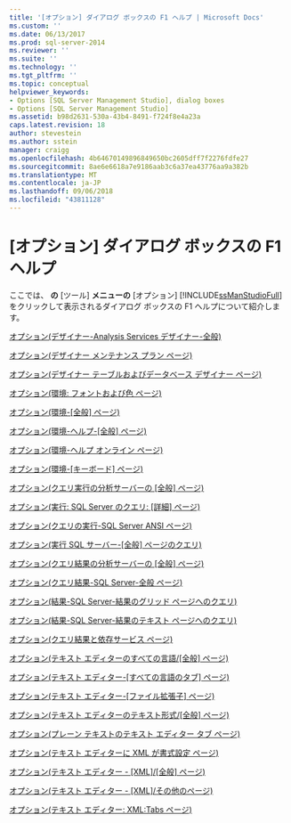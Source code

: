 ```yaml
---
title: '[オプション] ダイアログ ボックスの F1 ヘルプ | Microsoft Docs'
ms.custom: ''
ms.date: 06/13/2017
ms.prod: sql-server-2014
ms.reviewer: ''
ms.suite: ''
ms.technology: ''
ms.tgt_pltfrm: ''
ms.topic: conceptual
helpviewer_keywords:
- Options [SQL Server Management Studio], dialog boxes
- Options [SQL Server Management Studio]
ms.assetid: b98d2631-530a-43b4-8491-f724f8e4a23a
caps.latest.revision: 18
author: stevestein
ms.author: sstein
manager: craigg
ms.openlocfilehash: 4b64670149896849650bc2605dff7f2276fdfe27
ms.sourcegitcommit: 8ae6e6618a7e9186aab3c6a37ea43776aa9a382b
ms.translationtype: MT
ms.contentlocale: ja-JP
ms.lasthandoff: 09/06/2018
ms.locfileid: "43811128"
---
```

# <a name="options-dialog-boxes-f1-help"></a>[オプション] ダイアログ ボックスの F1 ヘルプ
  ここでは、 **の** [ツール] **メニューの** [オプション] [!INCLUDE[ssManStudioFull](../../includes/ssmanstudiofull-md.md)]をクリックして表示されるダイアログ ボックスの F1 ヘルプについて紹介します。  
  
 [オプション&#40;デザイナー-Analysis Services デザイナー-全般&#41;](options-designers-analysis-services-designers-general.md)  
  
 [オプション&#40;デザイナー メンテナンス プラン ページ&#41;](options-designers-maintenance-plans-page.md)  
  
 [オプション&#40;デザイナー テーブルおよびデータベース デザイナー ページ&#41;](options-designers-table-and-database-designers-page.md)  
  
 [オプション&#40;環境: フォントおよび色 ページ&#41;](options-environment-fonts-and-colors-page.md)  
  
 [オプション&#40;環境-[全般] ページ&#41;](../../integration-services/general-page-of-integration-services-designers-options.md)  
  
 [オプション&#40;環境-ヘルプ-[全般] ページ&#41;](options-environment-help-general-page.md)  
  
 [オプション&#40;環境-ヘルプ オンライン ページ&#41;](options-environment-help-online-page.md)  
  
 [オプション&#40;環境-[キーボード] ページ&#41;](options-environment-keyboard-page.md)  
  
 [オプション&#40;クエリ実行の分析サーバーの [全般] ページ&#41;](../../database-engine/options-query-execution-analysis-server-general-page.md)  
  
 [オプション&#40;実行: SQL Server のクエリ: [詳細] ページ&#41;](../../database-engine/options-query-execution-sql-server-advanced-page.md)  
  
 [オプション&#40;クエリの実行-SQL Server ANSI ページ&#41;](../../database-engine/options-query-execution-sql-server-ansi-page.md)  
  
 [オプション&#40;実行 SQL サーバー-[全般] ページのクエリ&#41;](../../database-engine/options-query-execution-sql-server-general-page.md)  
  
 [オプション&#40;クエリ結果の分析サーバーの [全般] ページ&#41;](../../database-engine/options-query-results-analysis-server-general-page.md)  
  
 [オプション&#40;クエリ結果-SQL Server-全般 ページ&#41;](../../database-engine/options-query-results-sql-server-general-page.md)  
  
 [オプション&#40;結果-SQL Server-結果のグリッド ページへのクエリ&#41;](../../database-engine/options-query-results-sql-server-results-to-grid-page.md)  
  
 [オプション&#40;結果-SQL Server-結果のテキスト ページへのクエリ&#41;](../../database-engine/options-query-results-sql-server-results-to-text-page.md)  
  
 [オプション&#40;クエリ結果と依存サービス ページ&#41;](../../database-engine/options-query-results-and-dependency-services-page.md)  
  
 [オプション&#40;テキスト エディターのすべての言語/[全般] ページ&#41;](../../database-engine/options-text-editor-all-languages-general-page.md)  
  
 [オプション&#40;テキスト エディター-[すべての言語のタブ] ページ&#41;](../../database-engine/options-text-editor-all-languages-tabs-page.md)  
  
 [オプション&#40;テキスト エディター-[ファイル拡張子] ページ&#41;](../../database-engine/options-text-editor-file-extension-page.md)  
  
 [オプション&#40;テキスト エディターのテキスト形式/[全般] ページ&#41;](../../database-engine/options-text-editor-plain-text-general-page.md)  
  
 [オプション&#40;プレーン テキストのテキスト エディター タブ ページ&#41;](../../database-engine/options-text-editor-plain-text-tabs-page.md)  
  
 [オプション&#40;テキスト エディターに XML が書式設定 ページ&#41;](../../database-engine/options-text-editor-xml-formatting-page.md)  
  
 [オプション&#40;テキスト エディター - [XML]/[全般] ページ&#41;](../../database-engine/options-text-editor-xml-general-page.md)  
  
 [オプション&#40;テキスト エディター - [XML]/その他のページ&#41;](../../database-engine/options-text-editor-xml-miscellaneous-page.md)  
  
 [オプション&#40;テキスト エディター: XML:Tabs ページ&#41;](../../database-engine/options-text-editor-xml-tabs-page.md)  
  
  
